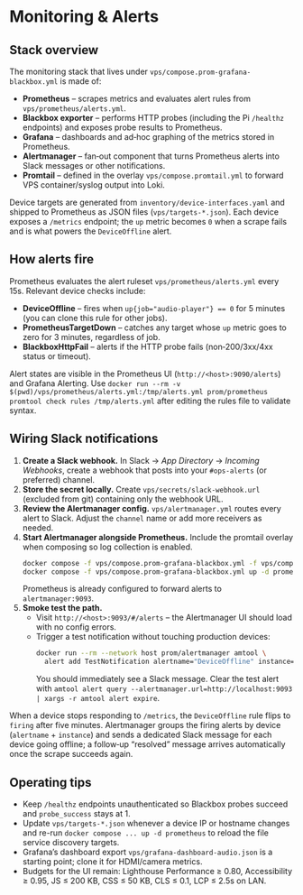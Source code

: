 # Monitoring & Alerts

## Stack overview

The monitoring stack that lives under `vps/compose.prom-grafana-blackbox.yml` is made of:

- **Prometheus** – scrapes metrics and evaluates alert rules from `vps/prometheus/alerts.yml`.
- **Blackbox exporter** – performs HTTP probes (including the Pi `/healthz` endpoints) and exposes probe results to Prometheus.
- **Grafana** – dashboards and ad‑hoc graphing of the metrics stored in Prometheus.
- **Alertmanager** – fan‑out component that turns Prometheus alerts into Slack messages or other notifications.
- **Promtail** – defined in the overlay `vps/compose.promtail.yml` to forward VPS container/syslog output into Loki.

Device targets are generated from `inventory/device-interfaces.yaml` and shipped to Prometheus as JSON files (`vps/targets-*.json`). Each device exposes a `/metrics` endpoint; the `up` metric becomes `0` when a scrape fails and is what powers the `DeviceOffline` alert.

## How alerts fire

Prometheus evaluates the alert ruleset `vps/prometheus/alerts.yml` every 15s. Relevant device checks include:

- **DeviceOffline** – fires when `up{job="audio-player"} == 0` for 5 minutes (you can clone this rule for other jobs).
- **PrometheusTargetDown** – catches any target whose `up` metric goes to zero for 3 minutes, regardless of job.
- **BlackboxHttpFail** – alerts if the HTTP probe fails (non‑200/3xx/4xx status or timeout).

Alert states are visible in the Prometheus UI (`http://<host>:9090/alerts`) and Grafana Alerting. Use `docker run --rm -v $(pwd)/vps/prometheus/alerts.yml:/tmp/alerts.yml prom/prometheus promtool check rules /tmp/alerts.yml` after editing the rules file to validate syntax.

## Wiring Slack notifications

1. **Create a Slack webhook.** In Slack → *App Directory* → *Incoming Webhooks*, create a webhook that posts into your `#ops-alerts` (or preferred) channel.
2. **Store the secret locally.** Create `vps/secrets/slack-webhook.url` (excluded from git) containing only the webhook URL.
3. **Review the Alertmanager config.** `vps/alertmanager.yml` routes every alert to Slack. Adjust the `channel` name or add more receivers as needed.
4. **Start Alertmanager alongside Prometheus.** Include the promtail overlay when composing so log collection is enabled.
   ```bash
   docker compose -f vps/compose.prom-grafana-blackbox.yml -f vps/compose.promtail.yml up -d alertmanager
   docker compose -f vps/compose.prom-grafana-blackbox.yml up -d prometheus grafana blackbox
   ```
   Prometheus is already configured to forward alerts to `alertmanager:9093`.
5. **Smoke test the path.**
   - Visit `http://<host>:9093/#/alerts` – the Alertmanager UI should load with no config errors.
   - Trigger a test notification without touching production devices:
     ```bash
     docker run --rm --network host prom/alertmanager amtool \
       alert add TestNotification alertname="DeviceOffline" instance="demo" job="audio-player"
     ```
     You should immediately see a Slack message. Clear the test alert with `amtool alert query --alertmanager.url=http://localhost:9093 | xargs -r amtool alert expire`.

When a device stops responding to `/metrics`, the `DeviceOffline` rule flips to `firing` after five minutes. Alertmanager groups the firing alerts by device (`alertname` + `instance`) and sends a dedicated Slack message for each device going offline; a follow‑up “resolved” message arrives automatically once the scrape succeeds again.

## Operating tips

- Keep `/healthz` endpoints unauthenticated so Blackbox probes succeed and `probe_success` stays at 1.
- Update `vps/targets-*.json` whenever a device IP or hostname changes and re-run `docker compose ... up -d prometheus` to reload the file service discovery targets.
- Grafana’s dashboard export `vps/grafana-dashboard-audio.json` is a starting point; clone it for HDMI/camera metrics.
- Budgets for the UI remain: Lighthouse Performance ≥ 0.80, Accessibility ≥ 0.95, JS ≤ 200 KB, CSS ≤ 50 KB, CLS ≤ 0.1, LCP ≤ 2.5s on LAN.

